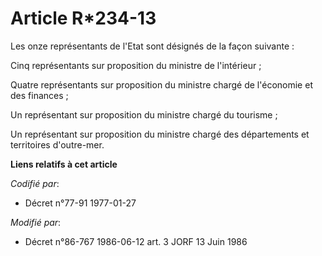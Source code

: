 # Article R*234-13

Les onze représentants de l'Etat sont désignés de la façon suivante :

Cinq représentants sur proposition du ministre de l'intérieur ;

Quatre représentants sur proposition du ministre chargé de l'économie et des finances ;

Un représentant sur proposition du ministre chargé du tourisme ;

Un représentant sur proposition du ministre chargé des départements et territoires d'outre-mer.

**Liens relatifs à cet article**

_Codifié par_:

  - Décret n°77-91 1977-01-27

_Modifié par_:

  - Décret n°86-767 1986-06-12 art. 3 JORF 13 Juin 1986
